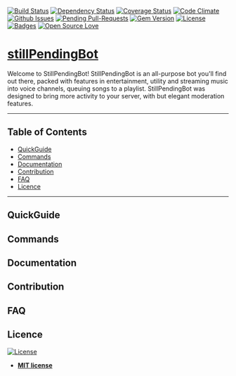 [![Build Status](http://img.shields.io/travis/badges/badgerbadgerbadger.svg?style=flat-square)](https://travis-ci.org/badges/badgerbadgerbadger) [![Dependency Status](http://img.shields.io/gemnasium/badges/badgerbadgerbadger.svg?style=flat-square)](https://gemnasium.com/badges/badgerbadgerbadger) [![Coverage Status](http://img.shields.io/coveralls/badges/badgerbadgerbadger.svg?style=flat-square)](https://coveralls.io/r/badges/badgerbadgerbadger) [![Code Climate](http://img.shields.io/codeclimate/github/badges/badgerbadgerbadger.svg?style=flat-square)](https://codeclimate.com/github/badges/badgerbadgerbadger) [![Github Issues](http://githubbadges.herokuapp.com/badges/badgerbadgerbadger/issues.svg?style=flat-square)](https://github.com/badges/badgerbadgerbadger/issues) [![Pending Pull-Requests](http://githubbadges.herokuapp.com/badges/badgerbadgerbadger/pulls.svg?style=flat-square)](https://github.com/badges/badgerbadgerbadger/pulls) [![Gem Version](http://img.shields.io/gem/v/badgerbadgerbadger.svg?style=flat-square)](https://rubygems.org/gems/badgerbadgerbadger) [![License](http://img.shields.io/:license-mit-blue.svg?style=flat-square)](http://badges.mit-license.org) [![Badges](http://img.shields.io/:badges-9/9-ff6799.svg?style=flat-square)](https://github.com/badges/badgerbadgerbadger) [![Open Source Love](https://badges.frapsoft.com/os/v1/open-source.svg?v=102)](https://github.com/Cmoen11/BuffBot/)


# [stillPendingBot](https://emojidefine.com/wp-content/uploads/2017/05/Thinking-Face-Windows-Emoji.png)

Welcome to StillPendingBot! StillPendingBot is an all-purpose bot you'll find out there, packed with features in entertainment, utility and streaming music into voice channels, queuing songs to a playlist. StillPendingBot was designed to bring more activity to your server, with but elegant moderation features.


---


## Table of Contents



- [QuickGuide](#quickguide)
- [Commands](#commands)
- [Documentation](#documentation)
- [Contribution](#contribution)
- [FAQ](#faq)
- [Licence](#license)
---




## QuickGuide







## Commands






## Documentation





## Contribution





## FAQ




## Licence

[![License](http://img.shields.io/:license-mit-blue.svg?style=flat-square)](http://badges.mit-license.org)

- **[MIT license](http://opensource.org/licenses/mit-license.php)**


